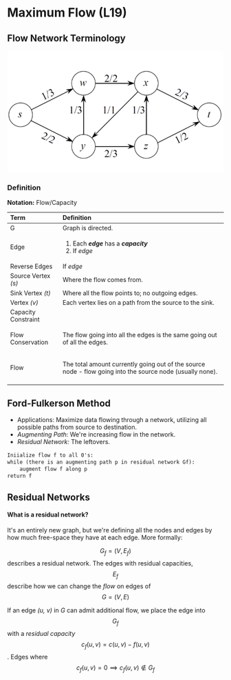 # Maximum Flow \(L19\)

## Flow Network Terminology

![](../../../.gitbook/assets/image%20%2891%29.png)

### Definition

**Notation:** Flow/Capacity

<table>
  <thead>
    <tr>
      <th style="text-align:left">Term</th>
      <th style="text-align:left">Definition</th>
    </tr>
  </thead>
  <tbody>
    <tr>
      <td style="text-align:left">G</td>
      <td style="text-align:left">Graph is directed.</td>
    </tr>
    <tr>
      <td style="text-align:left">Edge</td>
      <td style="text-align:left">
        <ol>
          <li>Each <em><b>edge </b></em> has a <em><b>capacity</b></em><b> </b> 
          </li>
          <li>If <em>edge<b> </b></em> 
          </li>
        </ol>
      </td>
    </tr>
    <tr>
      <td style="text-align:left">Reverse Edges</td>
      <td style="text-align:left">If <em>edge</em> 
      </td>
    </tr>
    <tr>
      <td style="text-align:left">Source Vertex <em>(s)</em>
      </td>
      <td style="text-align:left">Where the flow comes from.</td>
    </tr>
    <tr>
      <td style="text-align:left">Sink Vertex <em>(t)</em>
      </td>
      <td style="text-align:left">Where all the flow points to; no outgoing edges.</td>
    </tr>
    <tr>
      <td style="text-align:left">Vertex <em>(v)</em>
      </td>
      <td style="text-align:left">Each vertex lies on a path from the source to the sink.</td>
    </tr>
    <tr>
      <td style="text-align:left">Capacity Constraint</td>
      <td style="text-align:left"></td>
    </tr>
    <tr>
      <td style="text-align:left">Flow Conservation</td>
      <td style="text-align:left">
        <p></p>
        <p>The flow going into all the edges is the same going out of all the edges.</p>
      </td>
    </tr>
    <tr>
      <td style="text-align:left">Flow</td>
      <td style="text-align:left">
        <p>The total amount currently going out of the source node - flow going into
          the source node (usually none).</p>
        <p></p>
      </td>
    </tr>
    <tr>
      <td style="text-align:left"></td>
      <td style="text-align:left"></td>
    </tr>
  </tbody>
</table>

## Ford-Fulkerson Method

* Applications: Maximize data flowing through a network, utilizing all possible paths from source to destination.
* _Augmenting Path_: We're increasing flow in the network.
* _Residual Network:_ The leftovers.

```text
Iniialize flow f to all 0's:
while (there is an augmenting path p in residual network Gf):
    augment flow f along p
return f
```

## Residual Networks

#### What is a residual network?

It's an entirely new graph, but we're defining all the nodes and edges by how much free-space they have at each edge. More formally:

$$G_f = (V, E_f)$$ describes a residual network. The edges with residual capacities, $$E_f$$ describe how we can change the _flow_ on edges of $$G=(V,E)$$ 

If an edge _\(u, v\)_ in _G_ can admit additional flow, we place the edge into $$G_f$$ with a _residual capacity_ $$c_f (u,v) = c(u, v) - f(u, v)$$ . Edges where$$c_f (u, v) = 0 \implies c_f(u, v) \notin G_f$$ 



